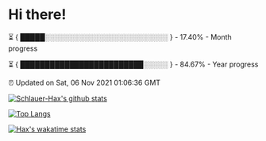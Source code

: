 # Hi there!

⏳ { █████░░░░░░░░░░░░░░░░░░░░░░░░░ } - 17.40% - Month progress

⏳ { █████████████████████████░░░░░ } - 84.67% - Year progress

⏰ Updated on Sat, 06 Nov 2021 01:06:36 GMT


[![Schlauer-Hax's github stats](https://github-readme-stats.vercel.app/api?username=Schlauer-Hax&show_icons=true&theme=dark&count_private=true)](https://github.com/Schlauer-Hax)


[![Top Langs](https://github-readme-stats.vercel.app/api/top-langs/?username=Schlauer-Hax&layout=compact&theme=dark)](https://github.com/Schlauer-Hax?tab=repositories)


[![Hax's wakatime stats](https://github-readme-stats.vercel.app/api/wakatime?username=Hax&theme=dark)](https://wakatime.com/@Hax)

